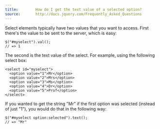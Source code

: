 ```yaml
---
title:        How do I get the text value of a selected option?
source:       http://docs.jquery.com/Frequently_Asked_Questions
---
```


Select elements typically have two values that you want to access. First there's the value to be sent to the server, which is easy:

```
$("#myselect").val();
// => 1
```

The second is the text value of the select. For example, using the following select box:

```
<select id="myselect">
  <option value="1">Mr</option>
  <option value="2">Mrs</option>
  <option value="3">Ms</option>
  <option value="4">Dr</option>
  <option value="5">Prof</option>
</select>
```

If you wanted to get the string "Mr" if the first option was selected (instead of just "1"), you would do that in the following way:

```
$("#myselect option:selected").text();
// => "Mr"
```
